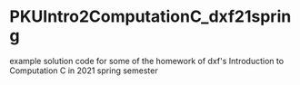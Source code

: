 # PKUIntro2ComputationC_dxf21spring
example solution code for some of the homework of dxf's Introduction to Computation C in 2021 spring semester
